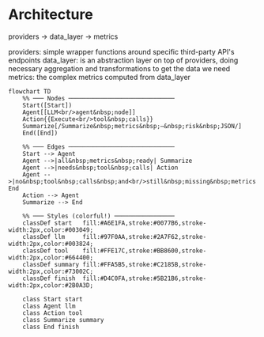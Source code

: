 # Architecture

providers -> data_layer -> metrics

providers: simple wrapper functions around specific third-party API's endpoints
data_layer: is an abstraction layer on top of providers, doing necessary aggregation and transformations to get the data we need
metrics: the complex metrics computed from data_layer


```mermaid
flowchart TD
    %% ─── Nodes ──────────────────────────────
    Start([Start])
    Agent[[LLM<br/>agent&nbsp;node]]
    Action{{Execute<br/>tool&nbsp;calls}}
    Summarize[/Summarize&nbsp;metrics&nbsp;–&nbsp;risk&nbsp;JSON/]
    End([End])

    %% ─── Edges ──────────────────────────────
    Start --> Agent
    Agent -->|all&nbsp;metrics&nbsp;ready| Summarize
    Agent -->|needs&nbsp;tool&nbsp;calls| Action
    Agent -->|no&nbsp;tool&nbsp;calls&nbsp;and<br/>still&nbsp;missing&nbsp;metrics| End
    Action --> Agent
    Summarize --> End

    %% ─── Styles (colorful!) ─────────────────
    classDef start   fill:#A6E1FA,stroke:#0077B6,stroke-width:2px,color:#003049;
    classDef llm     fill:#97F0AA,stroke:#2A7F62,stroke-width:2px,color:#003824;
    classDef tool    fill:#FFE17C,stroke:#BB8600,stroke-width:2px,color:#664400;
    classDef summary fill:#FFA5B5,stroke:#C2185B,stroke-width:2px,color:#73002C;
    classDef finish  fill:#D4C0FA,stroke:#5B21B6,stroke-width:2px,color:#2B0A3D;

    class Start start
    class Agent llm
    class Action tool
    class Summarize summary
    class End finish

```